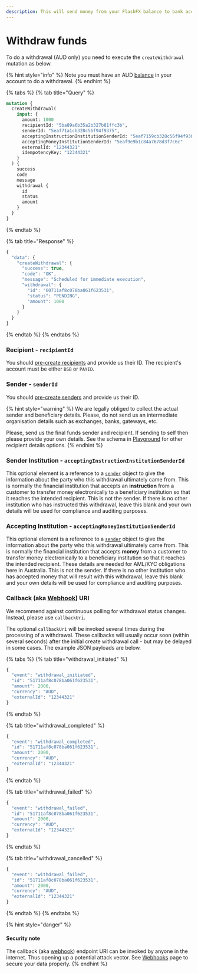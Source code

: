 ```yaml
---
description: This will send money from your FlashFX balance to bank account(s)
---
```


# Withdraw funds



To do a withdrawal (AUD only) you need to execute the `createWithdrawal` mutation as below.&#x20;

{% hint style="info" %}
Note you must have an AUD [balance](../balance.md) in your account to do a withdrawal.
{% endhint %}

{% tabs %}
{% tab title="Query" %}
```graphql
mutation {
  createWithdrawal(
    input: {
      amount: 1000
      recipientId: "5ba89a6b35a2b327b81ffc3b",
      senderId: "5eaf71a1cb328c56f94f9375",
      acceptingInstructionInstitutionSenderId: "5eaf7159cb328c56f94f936d",
      acceptingMoneyInstitutionSenderId: "5eaf9e9b1c84a7678d3f7c6c"
      externalId: "12344321"
      idempotencyKey: "12344321"
    }
  ) {
    success
    code
    message
    withdrawal {
      id
      status
      amount
    }
  }
}
```
{% endtab %}

{% tab title="Response" %}
```javascript
{
  "data": {
    "createWithdrawal": {
      "success": true,
      "code": "OK",
      "message": "Scheduled for immediate execution",
      "withdrawal": {
        "id": "60711af8c078ba061f623531",
        "status": "PENDING",
        "amount": 1000
      }
    }
  }
}
```
{% endtab %}
{% endtabs %}

### Recipient - `recipientId`

You should [pre-create recipients](../recipients/#create-a-recipient) and provide us their ID. The recipient's account must be either `BSB` or `PAYID`.

### Sender - `senderId`

You should [pre-create senders](../senders.md#create-a-sender) and provide us their ID.

{% hint style="warning" %}
We are legally obliged to collect the actual sender and beneficiary details. Please, do not send us an intermediate organisation details such as exchanges, banks, gateways, etc.

Please, send us the final funds sender and recipient. If sending to self then please provide your own details. See the schema in [Playground](https://api.flash-fx.com/) for other recipient details options.
{% endhint %}

### Sender Institution - `acceptingInstructionInstitutionSenderId`

This optional element is a reference to a [`sender`](../senders.md) object to give the information about the party who this withdrawal ultimately came from. This is normally the financial institution that accepts an **instruction** from a customer to transfer money electronically to a beneficiary institution so that it reaches the intended recipient. This is not the sender. If there is no other institution who has instructed this withdrawal, leave this blank and your own details will be used for compliance and auditing purposes.

### Accepting Institution - `acceptingMoneyInstitutionSenderId`

This optional element is a reference to a [`sender`](../senders.md) object to give the information about the party who this withdrawal ultimately came from. This is normally the financial institution that accepts **money** from a customer to transfer money electronically to a beneficiary institution so that it reaches the intended recipient. These details are needed for AML/KYC obligations here in Australia. This is not the sender. If there is no other institution who has accepted money that will result with this withdrawal, leave this blank and your own details will be used for compliance and auditing purposes.

### Callback (aka [Webhook](../webhooks/adhoc-webhooks.md)) URI

We recommend against continuous polling for withdrawal status changes. Instead, please use `callbackUri`.

The optional `callbackUri` will be invoked several times during the processing of a withdrawal. These callbacks will usually occur soon (within several seconds) after the initial create withdrawal call - but may be delayed in some cases. The example JSON payloads are below.

{% tabs %}
{% tab title="withdrawal_initiated" %}
```javascript
{
  "event": "withdrawal_initiated",
  "id": "51711af8c078ba061f623531",
  "amount": 2000,
  "currency": "AUD",
  "externalId": "12344321"
}
```
{% endtab %}

{% tab title="withdrawal_completed" %}
```javascript
{
  "event": "withdrawal_completed",
  "id": "51711af8c078ba061f623531",
  "amount": 2000,
  "currency": "AUD",
  "externalId": "12344321"
}
```
{% endtab %}

{% tab title="withdrawal_failed" %}
```javascript
{
  "event": "withdrawal_failed",
  "id": "51711af8c078ba061f623531",
  "amount": 2000,
  "currency": "AUD",
  "externalId": "12344321"
}
```
{% endtab %}

{% tab title="withdrawal_cancelled" %}
```javascript
{
  "event": "withdrawal_failed",
  "id": "51711af8c078ba061f623531",
  "amount": 2000,
  "currency": "AUD",
  "externalId": "12344321"
}
```
{% endtab %}
{% endtabs %}

{% hint style="danger" %}
#### Security note

The callback (aka [webhook](../webhooks/adhoc-webhooks.md)) endpoint URI can be invoked by anyone in the internet. Thus opening up a potential attack vector. See [Webhooks](../webhooks/adhoc-webhooks.md) page to secure your data properly.
{% endhint %}
